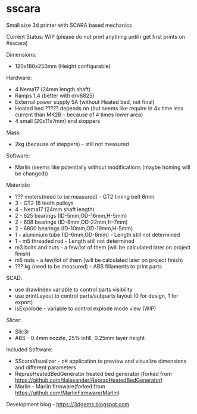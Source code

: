 # sscara
Small size 3d printer with SCARA based mechanics

Current Status: WIP (please do not print anything until i get first prints on #sscara)

Dimensions: 
* 120x180x250mm (Height configurable)

Hardware: 
* 4 Nema17 (24mm length shaft)
* Ramps 1.4 (better with drv8825)
* External power supply 5A (without Heated bed, not final)
* Heated bed ????? depends on (but seems like require in 4x time less current than MK2B - because of 4 times lower area)
* 4 small (20x11x7mm) end stoppers

Mass:
* 2kg (because of steppers) - still not measured

Software:
* Marlin (seems like potentially without modifications (maybe homing will be changed))

Materials:
* ??? meters(need to be measured) - GT2 timing belt 6mm
* 3 - GT2 16 teeth pulleys
* 4 - Nema17 (24mm shaft length)
* 2 - 625 bearings (ID-5mm,OD-16mm,H-5mm)
* 2 - 608 bearings (ID-8mm,OD-22mm,H-7mm)
* 2 - 6800 bearings (ID-10mm,OD-19mm,H-5mm)
* 1 - aluminium tube (ID-6mm,OD-8mm) - Length still not determined
* 1 - m5 threaded rod - Length still not determined
* m3 bolts and nuts - a few/lot of them (will be calculated later on project finish)
* m5 nuts - a few/lot of them (will be calculated later on project finish)
* ??? kg (need to be measured) - ABS fillaments to print parts


SCAD:
* use drawIndex variable to control parts visibility
* use printLayout to control parts/subparts layout (0 for design, 1 for export)
* isExpolode - variable to control explode mode view (WIP)

Slicer:
* Slic3r
* ABS - 0.4mm nozzle, 25% infill, 0.25mm layer height

Included Software:
* SScaraVisualizer - c# application to preview and  visualize dimensions and different parameters
* ReprapHeatedBedGenerator heated bed generator (forked from https://github.com/tlalexander/ReprapHeatedBedGenerator)
* Marlin - Marlin firmware(forked from https://github.com/MarlinFirmware/Marlin)

Development blog - https://3dgems.blogspot.com
